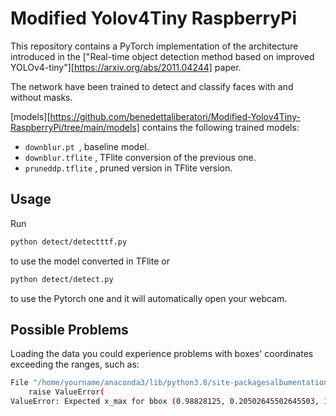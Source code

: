# Modified Yolov4Tiny RaspberryPi

This repository contains a PyTorch implementation of the architecture introduced in the ["Real-time object detection method based on improved YOLOv4-tiny"][https://arxiv.org/abs/2011.04244] paper. 

The network have been trained to detect and classify faces with and without masks. 

[models][https://github.com/benedettaliberatori/Modified-Yolov4Tiny-RaspberryPi/tree/main/models] contains the following trained models: 
*  `downblur.pt `, baseline model. 
*  `downblur.tflite` , TFlite conversion of the previous one.
*  `pruneddp.tflite` , pruned version in TFlite version.  

## Usage

Run  

```bash
python detect/detectttf.py
```
to use the model converted in TFlite
or
```bash
python detect/detect.py
```
to use the Pytorch one and it will automatically open your webcam. 



## Possible Problems

Loading the data you could experience problems with boxes' coordinates exceeding the ranges, such as: 

```bash
File "/home/yourname/anaconda3/lib/python3.8/site-packagesalbumentations/augmentations/bbox_utils.py", line 328, in check_bbox
    raise ValueError(
ValueError: Expected x_max for bbox (0.98828125, 0.20502645502645503, 1.0009765625, 0.2605820105820106, 1.0) to be in the range [0.0, 1.0], got 1.0009765625.)
```



